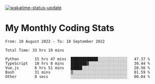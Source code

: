 [![wakatime-status-update](https://github.com/noopurphalak/noopurphalak/workflows/wakatime-status-update/badge.svg)](https://github.com/noopurphalak/noopurphalak/actions/workflows/main.yml)

# My Monthly Coding Stats

<!--START_SECTION:waka-->

```text
From: 19 August 2022 - To: 18 September 2022

Total Time: 33 hrs 19 mins

Python       15 hrs 47 mins  ████████████░░░░░░░░░░░░░   47.37 %
TypeScript   10 hrs 8 mins   ███████▓░░░░░░░░░░░░░░░░░   30.44 %
Vue.js       6 hrs 51 mins   █████░░░░░░░░░░░░░░░░░░░░   20.56 %
Bash         31 mins         ▒░░░░░░░░░░░░░░░░░░░░░░░░   01.59 %
Other        0 secs          ░░░░░░░░░░░░░░░░░░░░░░░░░   00.04 %
```

<!--END_SECTION:waka-->
